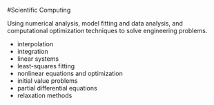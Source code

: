 #Scientific Computing

Using numerical analysis, model fitting and data analysis, and computational optimization techniques
to solve engineering problems.

* interpolation
* integration 
* linear systems
* least-squares fitting
* nonlinear equations and optimization
* initial value problems
* partial differential equations
* relaxation methods
